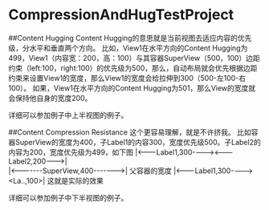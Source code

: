 # CompressionAndHugTestProject
##Content Hugging
Content Hugging的意思就是当前视图去适应内容的优先级，分水平和垂直两个方向。
比如，View1在水平方向的Content Hugging为499，View1（内容宽：200，高：100）与其容器SuperView（500，100）边距约束（left:100，right:100）的优先级为500，那么，自动布局就会优先根据边距约束来设置View1的宽度，那么View1的宽度会给拉伸到300（500-左100-右100）。
如果，View1在水平方向的Content Hugging为501，那么View的宽度就会保持他自身的宽度200。

详细可以参加例子中上半视图的例子。

##Content Compression Resistance
这个更容易理解，就是不许挤我。
比如容器SuperView的宽度为400，子Label1的内容300，宽度优先级500。子Label2的内容为200，宽度优先级为499，如下图
|<---Label1,300----><---Label2,200--->|   
|<-------SuperView,400------->|   父容器的宽度
|<---Label1,300----><La..,100>|   这就是实际的效果

详细可以参加例子中下半视图的例子。